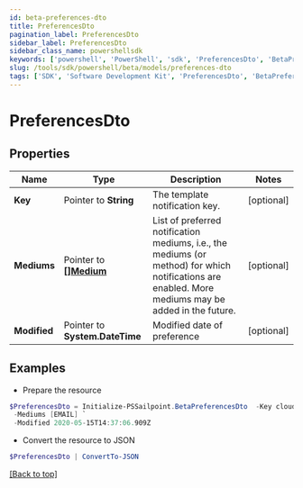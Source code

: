 ```yaml
---
id: beta-preferences-dto
title: PreferencesDto
pagination_label: PreferencesDto
sidebar_label: PreferencesDto
sidebar_class_name: powershellsdk
keywords: ['powershell', 'PowerShell', 'sdk', 'PreferencesDto', 'BetaPreferencesDto'] 
slug: /tools/sdk/powershell/beta/models/preferences-dto
tags: ['SDK', 'Software Development Kit', 'PreferencesDto', 'BetaPreferencesDto']
---
```



# PreferencesDto

## Properties

Name | Type | Description | Notes
------------ | ------------- | ------------- | -------------
**Key** |  Pointer to **String** | The template notification key. | [optional] 
**Mediums** |  Pointer to [**[]Medium**](medium) | List of preferred notification mediums, i.e., the mediums (or method) for which notifications are enabled. More mediums may be added in the future. | [optional] 
**Modified** |  Pointer to **System.DateTime** | Modified date of preference | [optional] 

## Examples

- Prepare the resource
```powershell
$PreferencesDto = Initialize-PSSailpoint.BetaPreferencesDto  -Key cloud_manual_work_item_summary `
 -Mediums [EMAIL] `
 -Modified 2020-05-15T14:37:06.909Z
```

- Convert the resource to JSON
```powershell
$PreferencesDto | ConvertTo-JSON
```


[[Back to top]](#) 

